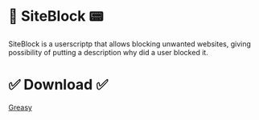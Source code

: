 # 🚫 SiteBlock 📟
SiteBlock is a userscriptp that allows blocking unwanted websites, giving possibility of putting a description why did a user blocked it.

# ✅ Download ✅
[Greasy](https://greasyfork.org/en/scripts/540251-siteblocker)

